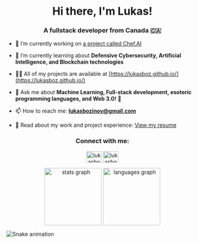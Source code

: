 <h1 align="center">Hi there, I'm Lukas!</h1>
<h3 align="center">A fullstack developer from Canada 🇨🇦</h3>

- 🔭 I’m currently working on [a project called Chef.AI](https://github.com/lukasboz/AI-Chef)

- 🌱 I’m currently learning about **Defensive Cybersecurity, Artificial Intelligence, and Blockchain technologies**

- 👨‍💻 All of my projects are available at [https://lukasboz.github.io/](https://lukasboz.github.io/) 

- 💬 Ask me about **Machine Learning, Full-stack development, esoteric programming languages, and Web 3.0!** 🚀

- 📫 How to reach me: **lukasbozinov@gmail.com**

- 📄 Read about my work and project experience: [View my resume](https://github.com/lukasboz/lukasboz/blob/main/LukasResumeUpdated-4.pdf)

<h3 align="center">Connect with me:</h3>
<p align="center">
<a href="https://www.linkedin.com/in/lukas-bozinov-b52479244" target="blank"><img align="center" src="https://raw.githubusercontent.com/rahuldkjain/github-profile-readme-generator/master/src/images/icons/Social/linked-in-alt.svg" alt="lukasbozinov" height="30" width="40" /></a>
<a href="https://leetcode.com/u/lukasbozinov" target="blank"><img align="center" src="https://raw.githubusercontent.com/rahuldkjain/github-profile-readme-generator/master/src/images/icons/Social/leet-code.svg" alt="lukasbozinov" height="30" width="40" /></a>
</p>

<p align="center">
    <img src="https://github-readme-stats.vercel.app/api?username=lukasboz&theme=ayu-mirage&hide_border=true&show_icons=true&include_all_commits=false&count_private=true&rank_icon=github" align="center" height="150" alt="stats graph"  />
  <img src="https://github-readme-stats.vercel.app/api/top-langs/?username=lukasboz&theme=ayu-mirage&hide_border=true&&hide=assembly&include_all_commits=true&count_private=true&layout=donut" align="center" height="150" alt="languages graph"  />
</p>

<img src="https://raw.githubusercontent.com/lukasboz/snake.yml" align="center" alt="Snake animation" />

